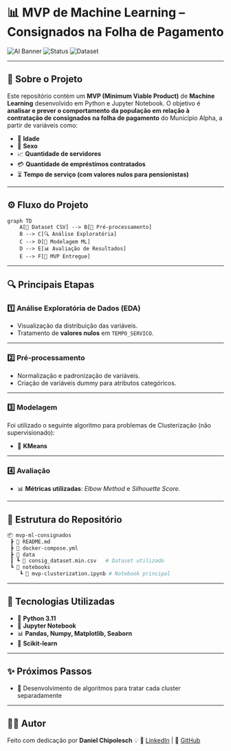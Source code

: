 # 📊 MVP de Machine Learning – Consignados na Folha de Pagamento

![AI Banner](https://img.shields.io/badge/Machine%20Learning-MVP-blue?style=for-the-badge\&logo=python)
![Status](https://img.shields.io/badge/Status-Em%20Desenvolvimento-yellow?style=for-the-badge)
![Dataset](https://img.shields.io/badge/Dataset-Consignados-orange?style=for-the-badge)

---

## 🧩 Sobre o Projeto

Este repositório contém um **MVP (Minimum Viable Product)** de **Machine Learning** desenvolvido em Python e Jupyter Notebook.
O objetivo é **analisar e prever o comportamento da população em relação à contratação de consignados na folha de pagamento** do Município Alpha, a partir de variáveis como:

* 👤 **Idade**
* 🚻 **Sexo**
* 📈 **Quantidade de servidores**
* 💳 **Quantidade de empréstimos contratados**
* ⏳ **Tempo de serviço (com valores nulos para pensionistas)**

---

## ⚙️ Fluxo do Projeto

```mermaid
graph TD
    A[📂 Dataset CSV] --> B[🧹 Pré-processamento]
    B --> C[🔍 Análise Exploratória]
    C --> D[🧠 Modelagem ML]
    D --> E[📊 Avaliação de Resultados]
    E --> F[🚀 MVP Entregue]
```

---

## 🔍 Principais Etapas

### 1️⃣ Análise Exploratória de Dados (EDA)

* Visualização da distribuição das variáveis.
* Tratamento de **valores nulos** em `TEMPO_SERVICO`.


---

### 2️⃣ Pré-processamento

* Normalização e padronização de variáveis.
* Criação de variáveis dummy para atributos categóricos.

---

### 3️⃣ Modelagem

Foi utilizado o seguinte algoritmo para problemas de Clusterização (não supervisionado):

* 🤖 **KMeans**


---

### 4️⃣ Avaliação

* 📊 **Métricas utilizadas**: *Elbow Method* e *Silhouette Score*.


---

## 📂 Estrutura do Repositório

```bash
📦 mvp-ml-consignados
 ┣ 📜 README.md
 ┣ 🐳 docker-compose.yml
 ┣ 📂 data
 ┃ ┗ 📜 consig_dataset.min.csv   # Dataset utilizado
 ┗ 📂 notebooks
    ┗ 📓 mvp-clusterization.ipynb # Notebook principal
```

---

## 🚀 Tecnologias Utilizadas

* 🐍 **Python 3.11**
* 📘 **Jupyter Notebook**
* 📊 **Pandas, Numpy, Matplotlib, Seaborn**
* 🤖 **Scikit-learn**

---

## ✨ Próximos Passos

* 🔎 Desenvolvimento de algoritmos para tratar cada cluster separadamente

---

## 👨‍💻 Autor

Feito com dedicação por **Daniel Chipolesch** 💡
📌 [LinkedIn](https://br.linkedin.com/in/daniel-chipolesch-116719124) | 📌 [GitHub](https://github.com/danielchipolesch)